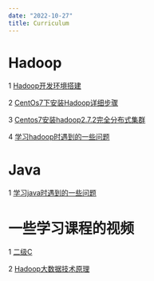```yaml
---
date: "2022-10-27"
title: Curriculum
---
```


# Hadoop


1 [Hadoop开发环境搭建](https://blog.csdn.net/m0_67402341/article/details/124246939)

2 [CentOs7下安装Hadoop详细步骤](https://blog.csdn.net/weixin_58941637/article/details/121769291)

3 [Centos7安装hadoop2.7.2完全分布式集群](https://zhuanlan.zhihu.com/p/493683611)

4 [学习hadoop时遇到的一些问题](https://guoqin77.netlify.app/bigdata/2022-10-27-problems-hadoop/notes-hadoop/)






# Java

1 [学习java时遇到的一些问题]()

# 一些学习课程的视频

1 [二级C](https://www.bilibili.com/video/BV1YW411W71y/?p=3&vd_source=2953fd39e7f1e09be79b878e147450e9)

2 [Hadoop大数据技术原理](https://space.bilibili.com/178860846)



